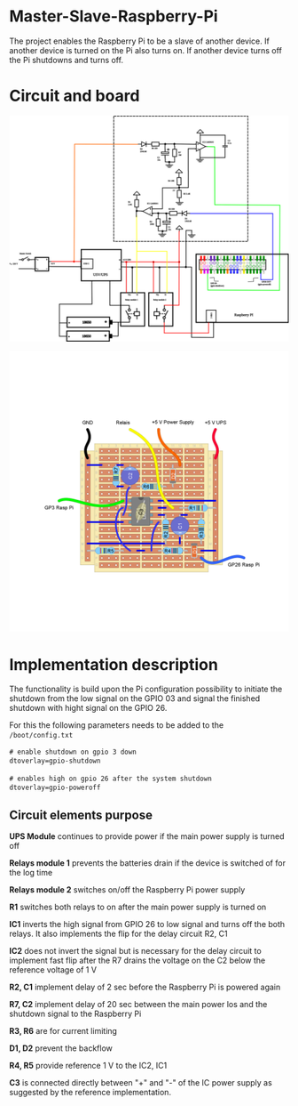 # Master-Slave-Raspberry-Pi
The project enables the Raspberry Pi to be a slave of another device.
If another device is turned on the Pi also turns on.
If another device turns off the Pi shutdowns and turns off.

# Circuit and board

![Circuit](./Circuit.svg)

![Circuit board](./TriPadBoard.png)

# Implementation description
The functionality is build upon the Pi configuration possibility to initiate the shutdown from the low signal on the GPIO 03 and signal the finished shutdown with hight signal on the GPIO 26.

For this the following parameters needs to be added to the `/boot/config.txt`
```
# enable shutdown on gpio 3 down
dtoverlay=gpio-shutdown

# enables high on gpio 26 after the system shutdown
dtoverlay=gpio-poweroff
```

## Circuit elements purpose

**UPS Module** continues to provide power if the main power supply is turned off

**Relays module 1** prevents the batteries drain if the device is switched of for the log time

**Relays module 2** switches on/off the Raspberry Pi power supply

**R1** switches both relays to on after the main power supply is turned on
 
**IC1** inverts the high signal from GPIO 26 to low signal and turns off the both relays. It also implements the flip for the delay circuit R2, C1

**IC2** does not invert the signal but is necessary for the delay circuit to implement fast flip after the R7 drains the voltage on the C2 below the reference voltage of 1 V

**R2, C1** implement delay of 2 sec before the Raspberry Pi is powered again

**R7, C2** implement delay of 20 sec between the main power los and the shutdown signal to the Raspberry Pi

**R3, R6** are for current limiting

**D1, D2** prevent the backflow

**R4, R5** provide reference 1 V to the IC2, IC1 

**C3** is connected directly between "+" and "-" of the IC power supply as suggested by the reference implementation.



